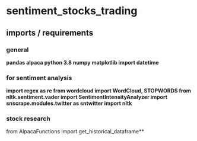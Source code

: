 # sentiment_stocks_trading

## imports / requirements

### general
**pandas
alpaca
python 3.8 
numpy 
matplotlib
import datetime**

### for sentiment analysis
**import regex as re
from wordcloud import WordCloud, STOPWORDS
from nltk.sentiment.vader import SentimentIntensityAnalyzer
import snscrape.modules.twitter as sntwitter
import nltk**

### stock research
from AlpacaFunctions import get_historical_dataframe** 
